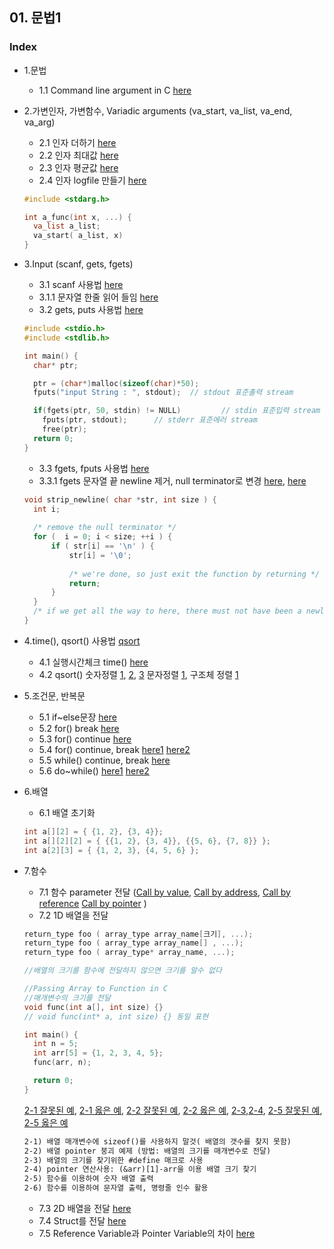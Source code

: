 ## 01. 문법1
### Index
* 1.문법
  *   1.1 Command line argument in C [here](https://github.com/csbyun-data/C-Programming/blob/main/chap01/CommandLineArgument.c)

* 2.가변인자, 가변함수, Variadic arguments (va_start, va_list, va_end, va_arg) 
  *   2.1 인자 더하기 [here](https://github.com/csbyun-data/C-Programming/blob/main/chap01/VariableArgument_Add.c) 
  *   2.2 인자 최대값 [here](https://github.com/csbyun-data/C-Programming/blob/main/chap01/VariableArgument_Max.c) 
  *   2.3 인자 평균값 [here](https://github.com/csbyun-data/C-Programming/blob/main/chap01/VariableArgument_Average.c)
  *   2.4 인자 logfile 만들기 [here](https://github.com/csbyun-data/C-Programming/blob/main/chap01/VariableArgument_Log.c) 
  ```c
  #include <stdarg.h>
  
  int a_func(int x, ...) {
    va_list a_list;
    va_start( a_list, x)
  }
  ```
  
* 3.Input (scanf, gets, fgets)
  *   3.1 scanf 사용법 [here](https://github.com/csbyun-data/C-Programming/blob/main/chap01/Input_Scanf.c)
  *   3.1.1 문자열 한줄 읽어 들임 [here](https://github.com/csbyun-data/C-Programming/blob/main/chap01/Input_fgets.c)
  *   3.2 gets, puts 사용법 [here](https://github.com/csbyun-data/C-Programming/blob/main/chap01/Input_gets1.c)
  ```c
  #include <stdio.h>
  #include <stdlib.h>

  int main() {
    char* ptr;

    ptr = (char*)malloc(sizeof(char)*50);
    fputs("input String : ", stdout);  // stdout 표준촐력 stream 

    if(fgets(ptr, 50, stdin) != NULL)         // stdin 표준입력 stream 
      fputs(ptr, stdout);      // stderr 표준에러 stream
	  free(ptr);
    return 0;
  }
  ```    
  *   3.3 fgets, fputs 사용법 [here](https://github.com/csbyun-data/C-Programming/blob/main/chap01/Input_fgets1.c)
  *   3.3.1 fgets 문자열 끝 newline 제거, null terminator로 변경 [here](https://github.com/csbyun-data/C-Programming/blob/main/chap01/Input_fgets2.c), [here](https://github.com/csbyun-data/C-Programming/blob/main/chap01/Input_fgets3.c)
  ```c
  void strip_newline( char *str, int size ) {
    int i;
 
    /* remove the null terminator */
    for (  i = 0; i < size; ++i ) {
        if ( str[i] == '\n' ) {
            str[i] = '\0';
 
            /* we're done, so just exit the function by returning */
            return;   
        }
    }
    /* if we get all the way to here, there must not have been a newline! */
  }
  ```

* 4.time(), qsort() 사용법 [qsort]()
  *   4.1 실행시간체크 time() [here](https://github.com/csbyun-data/C-Programming/blob/main/chap01/Running_time.c)
  *   4.2 qsort() 숫자정렬 [1](https://github.com/csbyun-data/C-Programming/blob/main/chap01/QSort/qsort_num1.c), [2](https://github.com/csbyun-data/C-Programming/blob/main/chap01/QSort/qsort_num2.c), [3](https://github.com/csbyun-data/C-Programming/blob/main/chap01/QSort/qsort_num3.c) 문자정렬 [1](https://github.com/csbyun-data/C-Programming/blob/main/chap01/QSort/qsort_word1.c), 구조체 정렬 [1](https://github.com/csbyun-data/C-Programming/blob/main/chap01/QSort/qsort_struct1.c)

* 5.조건문, 반복문
  *   5.1 if~else문장 [here](https://github.com/csbyun-data/C-Programming/blob/main/chap01/Flow/Flow_control1.c)
  *   5.2 for() break [here](https://github.com/csbyun-data/C-Programming/blob/main/chap01/Flow/Flow_control2.c)
  *   5.3 for() continue [here](https://github.com/csbyun-data/C-Programming/blob/main/chap01/Flow/Flow_control3.c)
  *   5.4 for() continue, break [here1](https://github.com/csbyun-data/C-Programming/blob/main/chap01/Flow/Flow_control7.c) [here2](https://github.com/csbyun-data/C-Programming/blob/main/chap01/Flow/Flow_control8.c)
  *   5.5 while() continue, break [here](https://github.com/csbyun-data/C-Programming/blob/main/chap01/Flow/Flow_control4.c)
  *   5.6 do~while() [here1](https://github.com/csbyun-data/C-Programming/blob/main/chap01/Flow/Flow_control5.c) [here2](https://github.com/csbyun-data/C-Programming/blob/main/chap01/Flow/Flow_control6.c)

* 6.배열
  *   6.1 배열 초기화
  ```c
  int a[][2] = { {1, 2}, {3, 4}};
  int a[][2][2] = { {{1, 2}, {3, 4}}, {{5, 6}, {7, 8}} };
  int a[2][3] = { {1, 2, 3}, {4, 5, 6} };
  ```
* 7.함수
  *  7.1 함수 parameter 전달 ([Call by value](https://github.com/csbyun-data/C-Programming/blob/main/chap01/Function/Call_by_value1.c), [Call by address](https://github.com/csbyun-data/C-Programming/blob/main/chap01/Function/Call_by_address1.c), [Call by reference](https://github.com/csbyun-data/C-Programming/blob/main/chap01/Function/Call_by_reference1.c) [Call by pointer](https://github.com/csbyun-data/C-Programming/blob/main/chap01/Function/Call_by_pointer1.c) )
  *  7.2 1D 배열을 전달 
  ```c
  return_type foo ( array_type array_name[크기], ...);
  return_type foo ( array_type array_name[] , ...);
  return_type foo ( array_type* array_name, ...);

  //배열의 크기를 함수에 전달하지 않으면 크기를 알수 없다

  //Passing Array to Function in C
  //매개변수의 크기를 전달
  void func(int a[], int size) {}
  // void func(int* a, int size) {} 동일 표현

  int main() {
    int n = 5;
    int arr[5] = {1, 2, 3, 4, 5};
    func(arr, n);

    return 0;
  }
  ```
  [2-1 잘못된 예](https://github.com/csbyun-data/C-Programming/blob/main/chap01/Function/Incorrect_function_2-1.c), [2-1 옳은 예](https://github.com/csbyun-data/C-Programming/blob/main/chap01/Function/Correct_function_2-1.c), [2-2 잘못된 예](https://github.com/csbyun-data/C-Programming/blob/main/chap01/Function/Incorrect_function_2-2.c), [2-2 옳은 예](https://github.com/csbyun-data/C-Programming/blob/main/chap01/Function/Correct_function_2-2.c), [2-3](https://github.com/csbyun-data/C-Programming/blob/main/chap01/Function/Correct_function_2-2.c),[2-4](https://github.com/csbyun-data/C-Programming/blob/main/chap01/Function/Correct_function_2-2.c), [2-5 잘못된 예](https://github.com/csbyun-data/C-Programming/blob/main/chap01/Function/Incorrect_function_2-2.c), [2-5 옳은 예](https://github.com/csbyun-data/C-Programming/blob/main/chap01/Function/Correct_function_2-2.c)  

  ```txt
  2-1) 배열 매개변수에 sizeof()를 사용하지 말것( 배열의 갯수를 찾지 못함)
  2-2) 배열 pointer 붕괴 예제 (방법: 배열의 크기를 매개변수로 전달)
  2-3) 배열의 크기를 찾기위한 #define 매크로 사용
  2-4) pointer 연산사용: (&arr)[1]-arr을 이용 배열 크기 찾기
  2-5) 함수를 이용하여 숫자 배열 출력
  2-6) 함수를 이용하여 문자열 출력, 명령줄 인수 활용
  ```
  *  7.3 2D 배열을 전달 [here]()
  *  7.4 Struct를 전달 [here]()
  *  7.5 Reference Variable과 Pointer Variable의 차이 [here]()
